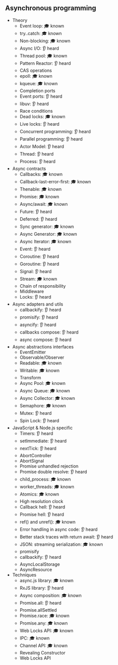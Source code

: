## Asynchronous programming

- Theory
  - Event loop: 🎓 known
  - try..catch: 🎓 known
  - Non-blocking: 🎓 known
  - Async I/O: 👂 heard
  - Thread pool: 🎓 known
  - Pattern Reactor: 👂 heard
  - CAS operations
  - epoll: 🎓 known
  - kqueue: 🎓 known
  - Completion ports
  - Event ports: 👂 heard
  - libuv: 👂 heard
  - Race conditions
  - Dead locks: 🎓 known
  - Live locks: 👂 heard
  - Concurrent programming: 👂 heard
  - Parallel programming: 👂 heard
  - Actor Model: 👂 heard
  - Thread: 👂 heard
  - Process: 👂 heard
- Async contracts
  - Callbacks: 🎓 known
  - Callback-last-error-first: 🎓 known
  - Thenable: 🎓 known
  - Promise: 🎓 known
  - Async/await: 🎓 known
  - Future: 👂 heard
  - Deferred: 👂 heard
  - Sync generator: 🎓 known
  - Async Generator: 🎓 known
  - Async Iterator: 🎓 known
  - Event: 👂 heard
  - Coroutine: 👂 heard
  - Goroutine: 👂 heard
  - Signal: 👂 heard
  - Stream: 🎓 known
  - Chain of responsibility
  - Middleware
  - Locks: 👂 heard
- Async adapters and utils
  - callbackify: 👂 heard
  - promisify: 👂 heard
  - asyncify: 👂 heard
  - callbacks compose: 👂 heard
  - async compose: 👂 heard
- Async abstractions interfaces
  - EventEmitter
  - Observable/Observer
  - Readable: 🎓 known
  - Writable: 🎓 known
  - Transform
  - Async Pool: 🎓 known
  - Async Queue: 🎓 known
  - Async Collector: 🎓 known
  - Semaphore: 🎓 known
  - Mutex: 👂 heard
  - Spin Lock: 👂 heard
- JavaScript & Node.js specific
  - Timers: 👂 heard
  - setImmediate: 👂 heard
  - nextTick: 👂 heard
  - AbortController
  - AbortSignal
  - Promise unhandled rejection
  - Promise double resolve: 👂 heard
  - child_process: 🎓 known
  - worker_threads: 🎓 known
  - Atomics: 🎓 known
  - High resolution clock
  - Callback hell: 👂 heard
  - Promise hell: 👂 heard
  - ref() and unref(): 🎓 known
  - Error handling in async code: 👂 heard
  - Better stack traces with return await: 👂 heard
  - JSON: streaming serialization: 🎓 known
  - promisify
  - callbackify: 👂 heard
  - AsyncLocalStorage
  - AsyncResource
- Techniques
  - async.js library: 🎓 known
  - RxJS library: 👂 heard
  - Async composition: 🎓 known
  - Promise.all: 👂 heard
  - Promise.allSettled
  - Promise.race: 🎓 known
  - Promise.any: 🎓 known
  - Web Locks API: 🎓 known
  - IPC: 🎓 known
  - Channel API: 🎓 known
  - Revealing Constructor
  - Web Locks API
